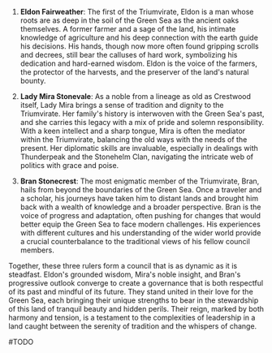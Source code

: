1. **Eldon Fairweather**: The first of the Triumvirate, Eldon is a man whose roots are as deep in the soil of the Green Sea as the ancient oaks themselves. A former farmer and a sage of the land, his intimate knowledge of agriculture and his deep connection with the earth guide his decisions. His hands, though now more often found gripping scrolls and decrees, still bear the calluses of hard work, symbolizing his dedication and hard-earned wisdom. Eldon is the voice of the farmers, the protector of the harvests, and the preserver of the land's natural bounty.

2. **Lady Mira Stonevale**: As a noble from a lineage as old as Crestwood itself, Lady Mira brings a sense of tradition and dignity to the Triumvirate. Her family's history is interwoven with the Green Sea's past, and she carries this legacy with a mix of pride and solemn responsibility. With a keen intellect and a sharp tongue, Mira is often the mediator within the Triumvirate, balancing the old ways with the needs of the present. Her diplomatic skills are invaluable, especially in dealings with Thunderpeak and the Stonehelm Clan, navigating the intricate web of politics with grace and poise.

3. **Bran Stonecrest**: The most enigmatic member of the Triumvirate, Bran, hails from beyond the boundaries of the Green Sea. Once a traveler and a scholar, his journeys have taken him to distant lands and brought him back with a wealth of knowledge and a broader perspective. Bran is the voice of progress and adaptation, often pushing for changes that would better equip the Green Sea to face modern challenges. His experiences with different cultures and his understanding of the wider world provide a crucial counterbalance to the traditional views of his fellow council members.


Together, these three rulers form a council that is as dynamic as it is steadfast. Eldon's grounded wisdom, Mira's noble insight, and Bran's progressive outlook converge to create a governance that is both respectful of its past and mindful of its future. They stand united in their love for the Green Sea, each bringing their unique strengths to bear in the stewardship of this land of tranquil beauty and hidden perils. Their reign, marked by both harmony and tension, is a testament to the complexities of leadership in a land caught between the serenity of tradition and the whispers of change.

#TODO 